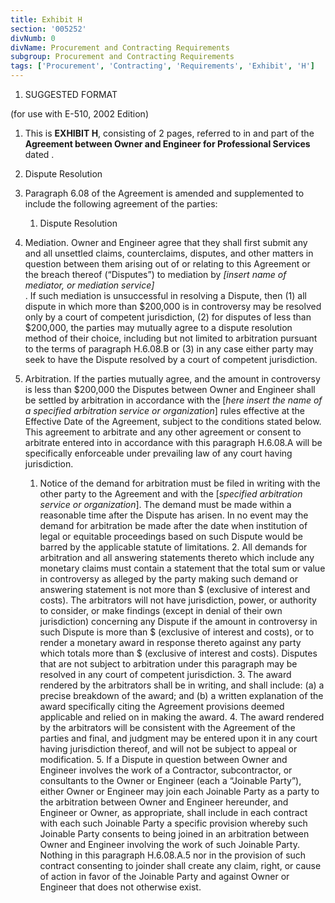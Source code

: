 ```yaml
---
title: Exhibit H
section: '005252'
divNumb: 0
divName: Procurement and Contracting Requirements
subgroup: Procurement and Contracting Requirements
tags: ['Procurement', 'Contracting', 'Requirements', 'Exhibit', 'H']
---
```


1.  SUGGESTED FORMAT

(for use with E-510, 2002 Edition)

1.  This is **EXHIBIT H**, consisting of 2 pages, referred to in and part of the **Agreement between Owner and Engineer for Professional Services** dated .
1.  Dispute Resolution
1.  Paragraph 6.08 of the Agreement is amended and supplemented to include the following agreement of the parties:
    1. Dispute Resolution
1.  Mediation. Owner and Engineer agree that they shall first submit any and all unsettled claims, counterclaims, disputes, and other matters in question between them arising out of or relating to this Agreement or the breach thereof (“Disputes”) to mediation by _[insert name of mediator, or mediation service]_  
     .
    If such mediation is unsuccessful in resolving a Dispute, then (1) all dispute in which more than $200,000 is in controversy may be resolved only by a court of competent jurisdiction, (2) for disputes of less than $200,000, the parties may mutually agree to a dispute resolution method of their choice, including but not limited to arbitration pursuant to the terms of paragraph H.6.08.B or (3) in any case either party may seek to have the Dispute resolved by a court of competent jurisdiction.
1.  Arbitration. If the parties mutually agree, and the amount in controversy is less than $200,000 the Disputes between Owner and Engineer shall be settled by arbitration in accordance with the [*here insert the name of a specified arbitration service or organization*] rules effective at the Effective Date of the Agreement, subject to the conditions stated below. This agreement to arbitrate and any other agreement or consent to arbitrate entered into in accordance with this paragraph H.6.08.A will be specifically enforceable under prevailing law of any court having jurisdiction.

    1. Notice of the demand for arbitration must be filed in writing with the other party to the Agreement and with the [*specified arbitration service or organization*]. The demand must be made within a reasonable time after the Dispute has arisen. In no event may the demand for arbitration be made after the date when institution of legal or equitable proceedings based on such Dispute would be barred by the applicable statute of limitations. 2. All demands for arbitration and all answering statements thereto which include any monetary claims must contain a statement that the total sum or value in controversy as alleged by the party making such demand or answering statement is not more than $ (exclusive of interest and costs). The arbitrators will not have jurisdiction, power, or authority to consider, or make findings (except in denial of their own jurisdiction) concerning any Dispute if the amount in controversy in such Dispute is more than $ (exclusive of interest and costs), or to render a monetary award in response thereto against any party which totals more than $ (exclusive of interest and costs). Disputes that are not subject to arbitration under this paragraph may be resolved in any court of competent jurisdiction. 3. The award rendered by the arbitrators shall be in writing, and shall include: (a) a precise breakdown of the award; and (b) a written explanation of the award specifically citing the Agreement provisions deemed applicable and relied on in making the award. 4. The award rendered by the arbitrators will be consistent with the Agreement of the parties and final, and judgment may be entered upon it in any court having jurisdiction thereof, and will not be subject to appeal or modification. 5. If a Dispute in question between Owner and Engineer involves the work of a Contractor, subcontractor, or consultants to the Owner or Engineer (each a “Joinable Party”), either Owner or Engineer may join each Joinable Party as a party to the arbitration between Owner and Engineer hereunder, and Engineer or Owner, as appropriate, shall include in each contract with each such Joinable Party a specific provision whereby such Joinable Party consents to being joined in an arbitration between Owner and Engineer involving the work of such Joinable Party. Nothing in this paragraph H.6.08.A.5 nor in the provision of such contract consenting to joinder shall create any claim, right, or cause of action in favor of the Joinable Party and against Owner or Engineer that does not otherwise exist.
